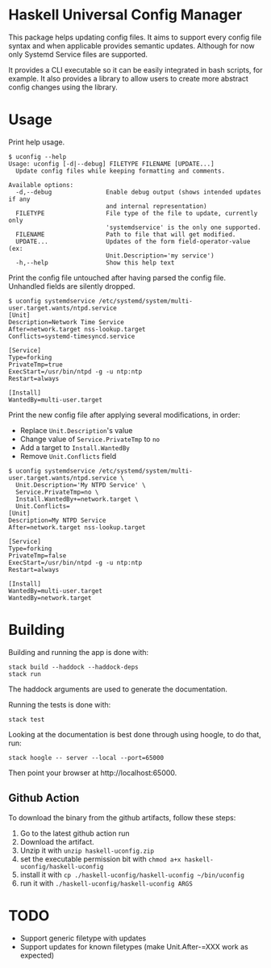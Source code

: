 # Haskell Universal Config Manager

This package helps updating config files. It aims to support every
config file syntax and when applicable provides semantic updates.
Although for now only Systemd Service files are supported.

It provides a CLI executable so it can be easily integrated in bash
scripts, for example. It also provides a library to allow users to
create more abstract config changes using the library.

# Usage

Print help usage.

```
$ uconfig --help
Usage: uconfig [-d|--debug] FILETYPE FILENAME [UPDATE...]
  Update config files while keeping formatting and comments.

Available options:
  -d,--debug               Enable debug output (shows intended updates if any
                           and internal representation)
  FILETYPE                 File type of the file to update, currently only
                           'systemdservice' is the only one supported.
  FILENAME                 Path to file that will get modified.
  UPDATE...                Updates of the form field-operator-value (ex:
                           Unit.Description='my service')
  -h,--help                Show this help text
```

Print the config file untouched after having parsed the config file.
Unhandled fields are silently dropped.

```
$ uconfig systemdservice /etc/systemd/system/multi-user.target.wants/ntpd.service
[Unit]
Description=Network Time Service
After=network.target nss-lookup.target
Conflicts=systemd-timesyncd.service

[Service]
Type=forking
PrivateTmp=true
ExecStart=/usr/bin/ntpd -g -u ntp:ntp
Restart=always

[Install]
WantedBy=multi-user.target
```

Print the new config file after applying several modifications, in
order:
- Replace `Unit.Description`'s value
- Change value of `Service.PrivateTmp` to `no`
- Add a target to `Install.WantedBy`
- Remove `Unit.Conflicts` field

```
$ uconfig systemdservice /etc/systemd/system/multi-user.target.wants/ntpd.service \
  Unit.Description='My NTPD Service' \
  Service.PrivateTmp=no \
  Install.WantedBy+=network.target \
  Unit.Conflicts=
[Unit]
Description=My NTPD Service
After=network.target nss-lookup.target

[Service]
Type=forking
PrivateTmp=false
ExecStart=/usr/bin/ntpd -g -u ntp:ntp
Restart=always

[Install]
WantedBy=multi-user.target
WantedBy=network.target
```

# Building

Building and running the app is done with:

```
stack build --haddock --haddock-deps
stack run
```

The haddock arguments are used to generate the documentation.

Running the tests is done with:

```
stack test
```

Looking at the documentation is best done through using hoogle, to do
that, run:

```
stack hoogle -- server --local --port=65000
```

Then point your browser at http://localhost:65000.

## Github Action

To download the binary from the github artifacts, follow these steps:
1. Go to the latest github action run
2. Download the artifact.
3. Unzip it with `unzip haskell-uconfig.zip`
4. set the executable permission bit with `chmod a+x haskell-uconfig/haskell-uconfig`
5. install it with `cp ./haskell-uconfig/haskell-uconfig ~/bin/uconfig`
6. run it with `./haskell-uconfig/haskell-uconfig ARGS`

# TODO

- Support generic filetype with updates
- Support updates for known filetypes (make Unit.After-=XXX work as expected)

